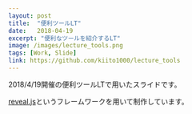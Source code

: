 ```yaml
---
layout: post
title:  "便利ツールLT"
date:   2018-04-19
excerpt: "便利なツールを紹介するLT"
image: /images/lecture_tools.png
tags: [Work, Slide]
link: https://github.com/kiito1000/lecture_tools
---
```


2018/4/19開催の便利ツールLTで用いたスライドです。

[reveal.js](https://revealjs.com/)というフレームワークを用いて制作しています。